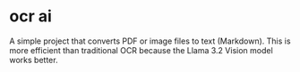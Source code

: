 # ocr ai

A simple project that converts PDF or image files to text (Markdown). This is more efficient than traditional OCR because the Llama 3.2 Vision model works better.
